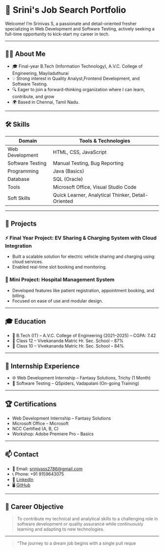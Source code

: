 # 💼 Srini's Job Search Portfolio

Welcome! I’m Srinivas S, a passionate and detail-oriented fresher specializing in Web Development and Software Testing, actively seeking a full-time opportunity to kick-start my career in tech.

---

## 👨‍💻 About Me

- 🎓 Final-year B.Tech (Information Technology), A.V.C. College of Engineering, Mayiladuthurai
- 💡 Strong interest in Quality Analyst,Frontend Development, and Software Testing.
- 🔍 Eager to join a forward-thinking organization where I can learn, contribute, and grow
- 🌍 Based in Chennai, Tamil Nadu.

---

## 🛠️ Skills

| Domain              | Tools & Technologies                              |
|---------------------|----------------------------------------------------|
| Web Development     | HTML, CSS, JavaScript                              |
| Software Testing    | Manual Testing, Bug Reporting                      |
| Programming         | Java (Basics)                                      |
| Database            | SQL (Oracle)                                       |
| Tools               | Microsoft Office, Visual Studio Code               |
| Soft Skills         | Quick Learner, Analytical Thinker, Detail-Oriented |

---

## 🧪 Projects

### ⚡ Final Year Project: EV Sharing & Charging System with Cloud Integration
- Built a scalable solution for electric vehicle sharing and charging using cloud services.
- Enabled real-time slot booking and monitoring.

### 🏥 Mini Project: Hospital Management System
- Developed features like patient registration, appointment booking, and billing.
- Focused on ease of use and modular design.

---

## 🎓 Education

- 📘 B.Tech (IT) – A.V.C. College of Engineering (2021–2025) – CGPA: 7.42
- 🏫 Class 12 – Vivekananda Matric Hr. Sec. School – 87%
- 🏫 Class 10 – Vivekananda Matric Hr. Sec. School – 84%

---



## 📍 Internship Experience

- 🌐 Web Development Internship – Fantasy Solutions, Trichy (1 Month)
- 🧪 Software Testing – QSpiders, Vadapalani (On-going Training)

---

## 🏆 Certifications

- Web Development Internship – Fantasy Solutions  
- Microsoft Office – Microsoft  
- NCC Certified (A, B, C)  
- Workshop: Adobe Premiere Pro – Basics  

---

## 📫 Contact

- 📧 Email: srinivass2786@gmail.com  
- 📞 Phone: +91 9159643075  
- 🔗 [LinkedIn](https://www.linkedin.com/in/srinivas-s-130b2329a)  
- 🖥️  [GitHub](https://github.com/Srinivass-s/Srinivass-s.git)

---

## 🚀 Career Objective

> To contribute my technical and analytical skills to a challenging role in software development or quality assurance while continuously learning and adapting to new technologies.

---

> “The journey to a dream job begins with a single pull reque

